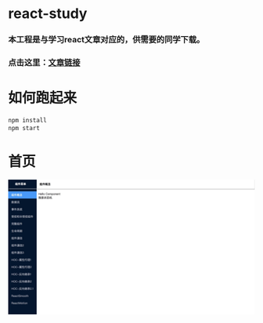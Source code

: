 # react-study
### 本工程是与学习react文章对应的，供需要的同学下载。
### 点击这里：[文章链接](https://blog.csdn.net/wjk_along/article/category/8006865)

# 如何跑起来
  ```
  npm install
  npm start

  ```
  
# 首页
![首页](./src/images/homepage.jpg)
